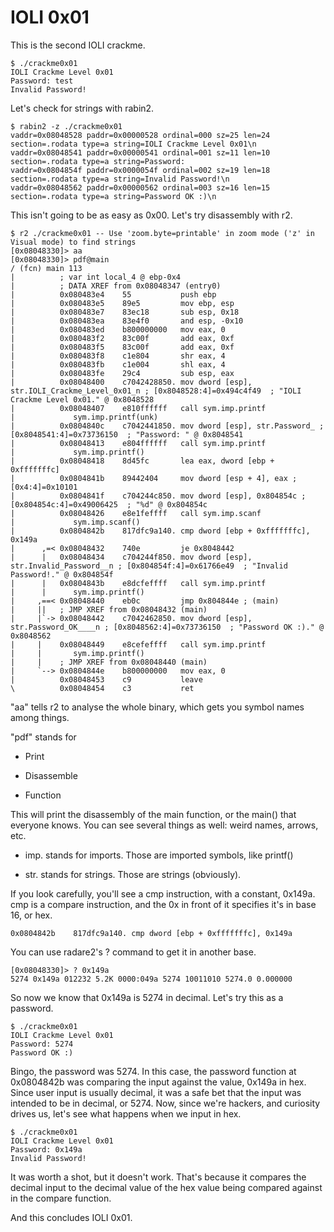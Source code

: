IOLI 0x01
=========

This is the second IOLI crackme.

```
$ ./crackme0x01
IOLI Crackme Level 0x01
Password: test
Invalid Password!
```

Let's check for strings with rabin2.

```
$ rabin2 -z ./crackme0x01
vaddr=0x08048528 paddr=0x00000528 ordinal=000 sz=25 len=24 section=.rodata type=a string=IOLI Crackme Level 0x01\n
vaddr=0x08048541 paddr=0x00000541 ordinal=001 sz=11 len=10 section=.rodata type=a string=Password:
vaddr=0x0804854f paddr=0x0000054f ordinal=002 sz=19 len=18 section=.rodata type=a string=Invalid Password!\n
vaddr=0x08048562 paddr=0x00000562 ordinal=003 sz=16 len=15 section=.rodata type=a string=Password OK :)\n
```

This isn't going to be as easy as 0x00. Let's try disassembly with r2.

```
$ r2 ./crackme0x01 -- Use 'zoom.byte=printable' in zoom mode ('z' in Visual mode) to find strings
[0x08048330]> aa
[0x08048330]> pdf@main
/ (fcn) main 113
|          ; var int local_4 @ ebp-0x4
|          ; DATA XREF from 0x08048347 (entry0)
|          0x080483e4    55           push ebp
|          0x080483e5    89e5         mov ebp, esp
|          0x080483e7    83ec18       sub esp, 0x18
|          0x080483ea    83e4f0       and esp, -0x10
|          0x080483ed    b800000000   mov eax, 0
|          0x080483f2    83c00f       add eax, 0xf
|          0x080483f5    83c00f       add eax, 0xf
|          0x080483f8    c1e804       shr eax, 4
|          0x080483fb    c1e004       shl eax, 4
|          0x080483fe    29c4         sub esp, eax
|          0x08048400    c7042428850. mov dword [esp], str.IOLI_Crackme_Level_0x01_n ; [0x8048528:4]=0x494c4f49  ; "IOLI Crackme Level 0x01." @ 0x8048528
|          0x08048407    e810ffffff   call sym.imp.printf
|             sym.imp.printf(unk)
|          0x0804840c    c7042441850. mov dword [esp], str.Password_ ; [0x8048541:4]=0x73736150  ; "Password: " @ 0x8048541
|          0x08048413    e804ffffff   call sym.imp.printf
|             sym.imp.printf()
|          0x08048418    8d45fc       lea eax, dword [ebp + 0xfffffffc]
|          0x0804841b    89442404     mov dword [esp + 4], eax ; [0x4:4]=0x10101
|          0x0804841f    c704244c850. mov dword [esp], 0x804854c ; [0x804854c:4]=0x49006425  ; "%d" @ 0x804854c
|          0x08048426    e8e1feffff   call sym.imp.scanf
|             sym.imp.scanf()
|          0x0804842b    817dfc9a140. cmp dword [ebp + 0xfffffffc], 0x149a
|      ,=< 0x08048432    740e         je 0x8048442
|      |   0x08048434    c704244f850. mov dword [esp], str.Invalid_Password__n ; [0x804854f:4]=0x61766e49  ; "Invalid Password!." @ 0x804854f
|      |   0x0804843b    e8dcfeffff   call sym.imp.printf
|      |      sym.imp.printf()
|     ,==< 0x08048440    eb0c         jmp 0x804844e ; (main)
|     ||   ; JMP XREF from 0x08048432 (main)
|     |`-> 0x08048442    c7042462850. mov dword [esp], str.Password_OK____n ; [0x8048562:4]=0x73736150  ; "Password OK :)." @ 0x8048562
|     |    0x08048449    e8cefeffff   call sym.imp.printf
|     |       sym.imp.printf()
|     |    ; JMP XREF from 0x08048440 (main)
|     `--> 0x0804844e    b800000000   mov eax, 0
|          0x08048453    c9           leave
\          0x08048454    c3           ret

```

"aa" tells r2 to analyse the whole binary, which gets you symbol names among things.

"pdf" stands for

-	Print

-	Disassemble

-	Function

This will print the disassembly of the main function, or the main() that everyone knows. You can see several things as well: weird names, arrows, etc.

-	imp. stands for imports. Those are imported symbols, like printf()

-	str. stands for strings. Those are strings (obviously).

If you look carefully, you'll see a cmp instruction, with a constant, 0x149a. cmp is a compare instruction, and the 0x in front of it specifies it's in base 16, or hex.

```
0x0804842b    817dfc9a140. cmp dword [ebp + 0xfffffffc], 0x149a
```

You can use radare2's ? command to get it in another base.

```
[0x08048330]> ? 0x149a
5274 0x149a 012232 5.2K 0000:049a 5274 10011010 5274.0 0.000000
```

So now we know that 0x149a is 5274 in decimal. Let's try this as a password.

```
$ ./crackme0x01
IOLI Crackme Level 0x01
Password: 5274
Password OK :)
```

Bingo, the password was 5274. In this case, the password function at 0x0804842b was comparing the input against the value, 0x149a in hex. Since user input is usually decimal, it was a safe bet that the input was intended to be in decimal, or 5274. Now, since we're hackers, and curiosity drives us, let's see what happens when we input in hex.

```
$ ./crackme0x01
IOLI Crackme Level 0x01
Password: 0x149a
Invalid Password!
```

It was worth a shot, but it doesn't work. That's because it compares the decimal input to the decimal value of the hex value being compared against in the compare function.

And this concludes IOLI 0x01.
